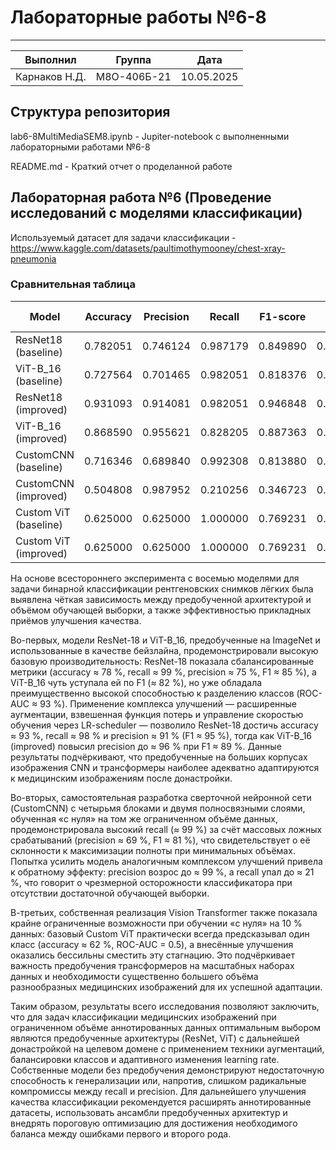 # Лабораторные работы №6-8

------------------------------------------------
|  Выполнил    |    Группа       | Дата        |
|--------------|-----------------|-------------|
| Карнаков Н.Д.|    М8О-406Б-21  |   10.05.2025|

## Структура репозитория

lab6-8MultiMediaSEM8.ipynb - Jupiter-notebook с выполненными лабораторными работами №6-8 

README.md - Краткий отчет о проделанной работе

## Лабораторная работа №6 (Проведение исследований с моделями классификации)

Используемый датасет для задачи классификации - https://www.kaggle.com/datasets/paultimothymooney/chest-xray-pneumonia

### Сравнительная таблица 

| Model                              | Accuracy  | Precision | Recall   | F1-score | ROC-AUC  | PR-AUC   |
| ---------------------------------- | --------- | --------- | -------- | -------- | -------- | -------- |
| ResNet18 (baseline)                | 0.782051  | 0.746124  | 0.987179 | 0.849890 | 0.944587 | 0.959907 |
| ViT-B_16 (baseline)                | 0.727564  | 0.701465  | 0.982051 | 0.818376 | 0.932807 | 0.958099 |
| ResNet18 (improved)                | 0.931093  | 0.914081  | 0.982051 | 0.946848 | 0.975093 | 0.983458 |
| ViT-B_16 (improved)                | 0.868590  | 0.955621  | 0.828205 | 0.887363 | 0.960618 | 0.973207 |
| CustomCNN (baseline)               | 0.716346  | 0.689840  | 0.992308 | 0.813880 | 0.843809 | 0.854794 |
| CustomCNN (improved)               | 0.504808  | 0.987952  | 0.210256 | 0.346723 | 0.898619 | 0.933004 |
| Custom ViT (baseline)              | 0.625000  | 0.625000  | 1.000000 | 0.769231 | 0.500000 | 0.625000 |
| Custom ViT (improved)              | 0.625000  | 0.625000  | 1.000000 | 0.769231 | 0.500000 | 0.625000 |

На основе всестороннего эксперимента с восемью моделями для задачи бинарной классификации рентгеновских снимков лёгких была выявлена чёткая зависимость между предобученной архитектурой и объёмом обучающей выборки, а также эффективностью прикладных приёмов улучшения качества.

Во-первых, модели ResNet-18 и ViT-B_16, предобученные на ImageNet и использованные в качестве бейзлайна, продемонстрировали высокую базовую производительность: ResNet-18 показала сбалансированные метрики (accuracy ≈ 78 %, recall ≈ 99 %, precision ≈ 75 %, F1 ≈ 85 %), а ViT-B_16 чуть уступала ей по F1 (≈ 82 %), но уже обладала преимущественно высокой способностью к разделению классов (ROC-AUC ≈ 93 %). Применение комплекса улучшений — расширенные аугментации, взвешенная функция потерь и управление скоростью обучения через LR-scheduler — позволило ResNet-18 достичь accuracy ≈ 93 %, recall ≈ 98 % и precision ≈ 91 % (F1 ≈ 95 %), тогда как ViT-B_16 (improved) повысил precision до ≈ 96 % при F1 ≈ 89 %. Данные результаты подчёркивают, что предобученные на больших корпусах изображения CNN и трансформеры наиболее адекватно адаптируются к медицинским изображениям после донастройки.

Во-вторых, самостоятельная разработка сверточной нейронной сети (CustomCNN) с четырьмя блоками и двумя полносвязными слоями, обученная «с нуля» на том же ограниченном объёме данных, продемонстрировала высокий recall (≈ 99 %) за счёт массовых ложных срабатываний (precision ≈ 69 %, F1 ≈ 81 %), что свидетельствует о её склонности к максимизации полноты при минимальных объёмах. Попытка усилить модель аналогичным комплексом улучшений привела к обратному эффекту: precision возрос до ≈ 99 %, а recall упал до ≈ 21 %, что говорит о чрезмерной осторожности классификатора при отсутствии достаточной обучающей выборки.

В-третьих, собственная реализация Vision Transformer также показала крайне ограниченные возможности при обучении «с нуля» на 10 % данных: базовый Custom ViT практически всегда предсказывал один класс (accuracy ≈ 62 %, ROC-AUC = 0.5), а внесённые улучшения оказались бессильны сместить эту стагнацию. Это подчёркивает важность предобучения трансформеров на масштабных наборах данных и необходимости существенно большего объёма разнообразных медицинских изображений для их успешной адаптации.

Таким образом, результаты всего исследования позволяют заключить, что для задач классификации медицинских изображений при ограниченном объёме аннотированных данных оптимальным выбором являются предобученные архитектуры (ResNet, ViT) с дальнейшей донастройкой на целевом домене с применением техники аугментаций, балансировки классов и адаптивного изменения learning rate. Собственные модели без предобучения демонстрируют недостаточную способность к генерализации или, напротив, слишком радикальные компромиссы между recall и precision. Для дальнейшего улучшения качества классификации рекомендуется расширять аннотированные датасеты, использовать ансамбли предобученных архитектур и внедрять пороговую оптимизацию для достижения необходимого баланса между ошибками первого и второго рода.
